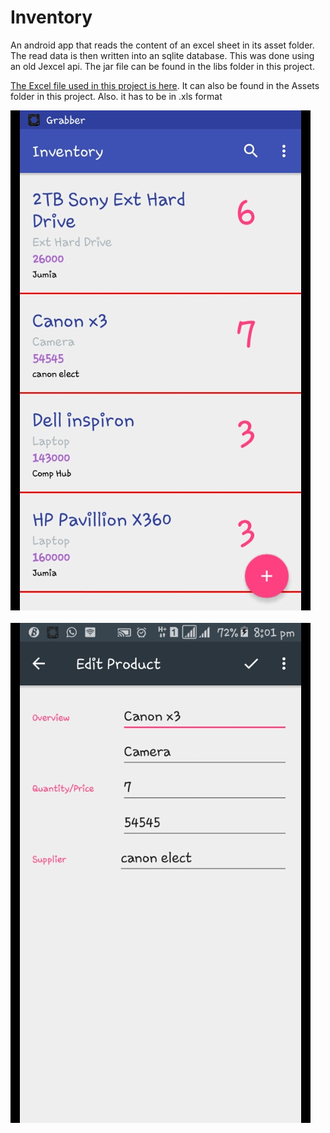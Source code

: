# Inventory

An android app that reads the content of an excel sheet in its asset folder. The read data is then written into an sqlite database. This was done using an old Jexcel api. The jar file can be found in the libs folder in this project.

[The Excel file used in this project is here](https://github.com/lollykrown/Inventory/Inventory/app/main/Assets/products.xls). It can also be found in the Assets folder in this project. Also. it has to be in .xls format


![alt text](screenshots/1.png "MainActivity")<br/><br/>  ![alt text](screenshots/2.png "EditorActivity")


